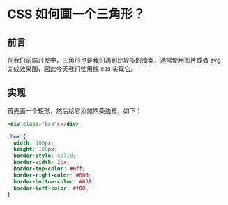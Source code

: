 # CSS 如何画一个三角形？

## 前言

在我们前端开发中，三角形也是我们遇到比较多的图案，通常使用图片或者 svg 完成效果图，因此今天我们使用纯 css 实现它。

## 实现

首先画一个矩形，然后给它添加四条边框，如下：
```html
<div class="box"></div>
```
```scss
.box {
  width: 100px;
  height: 100px;
  border-style: solid;
  border-width: 2px;
  border-top-color: #0ff;
  border-right-color: #000;
  border-bottom-color: #639;
  border-left-color: #f00;
}
```